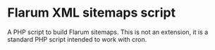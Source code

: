 # Flarum XML sitemaps script
A PHP script to build Flarum sitemaps. This is not an extension, it is a standard PHP script intended to work with cron.
